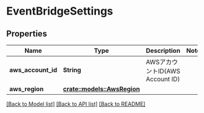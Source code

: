# EventBridgeSettings

## Properties

Name | Type | Description | Notes
------------ | ------------- | ------------- | -------------
**aws_account_id** | **String** | AWSアカウントID(AWS Account ID) | 
**aws_region** | [**crate::models::AwsRegion**](AwsRegion.md) |  | 

[[Back to Model list]](../README.md#documentation-for-models) [[Back to API list]](../README.md#documentation-for-api-endpoints) [[Back to README]](../README.md)


